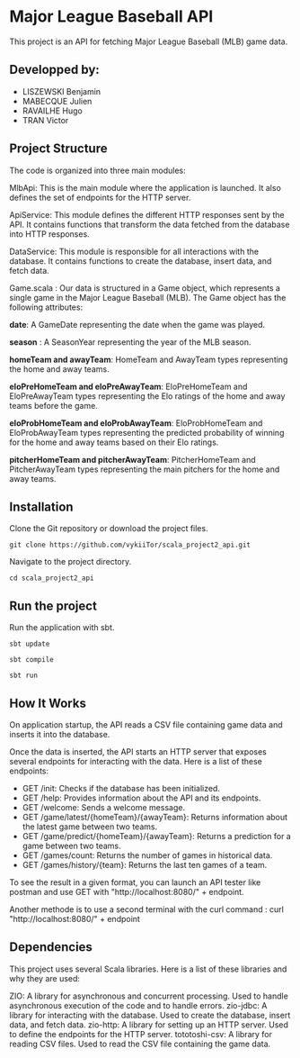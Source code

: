 # Major League Baseball API 
This project is an API for fetching Major League Baseball (MLB) game data.

## Developped by:
- LISZEWSKI Benjamin
- MABECQUE Julien
- RAVAILHE Hugo
- TRAN Victor

## Project Structure
The code is organized into three main modules:

MlbApi: This is the main module where the application is launched. It also defines the set of endpoints for the HTTP server.

ApiService: This module defines the different HTTP responses sent by the API. It contains functions that transform the data fetched from the database into HTTP responses.

DataService: This module is responsible for all interactions with the database. It contains functions to create the database, insert data, and fetch data.

Game.scala : Our data is structured in a Game object, which represents a single game in the Major League Baseball (MLB). The Game object has the following attributes:

**date**: A GameDate representing the date when the game was played.

**season** : A SeasonYear representing the year of the MLB season.

**homeTeam and awayTeam**: HomeTeam and AwayTeam types representing the home and away teams.

**eloPreHomeTeam and eloPreAwayTeam**: EloPreHomeTeam and EloPreAwayTeam types representing the Elo ratings of the home and away teams before the game.

**eloProbHomeTeam and eloProbAwayTeam**: EloProbHomeTeam and EloProbAwayTeam types representing the predicted probability of winning for the home and away teams based on their Elo ratings.

**pitcherHomeTeam and pitcherAwayTeam**: PitcherHomeTeam and PitcherAwayTeam types representing the main pitchers for the home and away teams.

## Installation

Clone the Git repository or download the project files.
```console
git clone https://github.com/vykiiTor/scala_project2_api.git
```

Navigate to the project directory.
```console
cd scala_project2_api
```

## Run the project

Run the application with sbt.
```console
sbt update
```
```console
sbt compile
```
```console
sbt run
```


## How It Works ##
On application startup, the API reads a CSV file containing game data and inserts it into the database.

Once the data is inserted, the API starts an HTTP server that exposes several endpoints for interacting with the data. Here is a list of these endpoints:

* GET /init: Checks if the database has been initialized.
* GET /help: Provides information about the API and its endpoints.
* GET /welcome: Sends a welcome message.
* GET /game/latest/{homeTeam}/{awayTeam}: Returns information about the latest game between two teams.
* GET /game/predict/{homeTeam}/{awayTeam}: Returns a prediction for a game between two teams.
* GET /games/count: Returns the number of games in historical data.
* GET /games/history/{team}: Returns the last ten games of a team.

To see the result in a given format, you can launch an API tester like postman and use GET with "http://localhost:8080/" + endpoint.

Another methode is to use a second terminal with the curl command : curl "http://localhost:8080/" + endpoint 

## Dependencies ##
This project uses several Scala libraries. Here is a list of these libraries and why they are used:

ZIO: A library for asynchronous and concurrent processing. Used to handle asynchronous execution of the code and to handle errors.
zio-jdbc: A library for interacting with the database. Used to create the database, insert data, and fetch data.
zio-http: A library for setting up an HTTP server. Used to define the endpoints for the HTTP server.
tototoshi-csv: A library for reading CSV files. Used to read the CSV file containing the game data.